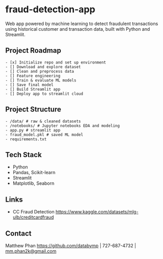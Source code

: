 # fraud-detection-app
Web app powered by machine learning to detect fraudulent transactions using historical customer and transaction data, built with Python and Streamlit.

## Project Roadmap
    - [x] Initialize repo and set up environment
    - [] Download and explore dataset
    - [] Clean and preprocess data
    - [] Feature engineering
    - [] Train & evaluate ML models
    - [] Save final model
    - [] Build Streamlit app
    - [] Deploy app to streamlit cloud

## Project Structure
    - /data/ # raw & cleaned datasets
    - /notebooks/ # Jupyter notebooks EDA and modeling
    - app.py # streamlit app
    - fraud_model.pkl # saved ML model
    - requirements.txt

## Tech Stack
 - Python
 - Pandas, Scikit-learn
 - Streamlit
 - Matplotlib, Seaborn

## Links
- CC Fraud Detection https://www.kaggle.com/datasets/mlg-ulb/creditcardfraud

## Contact
Matthew Phan 
 https://github.com/databymp | 727-687-4732 | mm.phan2k@gmail.com

